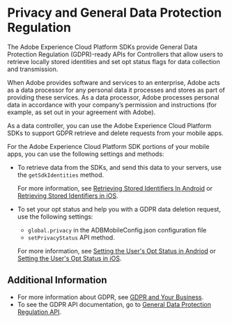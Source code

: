 # Privacy and General Data Protection Regulation

The Adobe Experience Cloud Platform SDKs provide General Data Protection Regulation \(GDPR\)-ready APIs for Controllers that allow users to retrieve locally stored identities and set opt status flags for data collection and transmission.

When Adobe provides software and services to an enterprise, Adobe acts as a data processor for any personal data it processes and stores as part of providing these services. As a data processor, Adobe processes personal data in accordance with your company’s permission and instructions \(for example, as set out in your agreement with Adobe\).

As a data controller, you can use the Adobe Experience Cloud Platform SDKs to support GDPR retrieve and delete requests from your mobile apps.

For the Adobe Experience Cloud Platform SDK portions of your mobile apps, you can use the following settings and methods:

* To retrieve data from the SDKs, and send this data to your servers, use the `getSdkIdentities` method.  

  For more information, see [Retrieving Stored Identifiers In Android](https://github.com/jiabingeng/sdk-v5-docs/tree/8509ef7d0edcdccfdae5a521cb1fe94693581dba/sdk-core/sdk-core/retr-stored-ids-android.md) or [Retrieving Stored Identifiers in iOS](https://github.com/jiabingeng/sdk-v5-docs/tree/8509ef7d0edcdccfdae5a521cb1fe94693581dba/sdk-core/sdk-core/retr-stored-ids-ios.md).
* To set your opt status and help you with a GDPR data deletion request, use the following settings:

  * `global.privacy` in the ADBMobileConfig.json configuration file
  * `setPrivacyStatus` API method.

  For more information, see [Setting the User's Opt Status in Andriod](https://github.com/jiabingeng/sdk-v5-docs/tree/8509ef7d0edcdccfdae5a521cb1fe94693581dba/sdk-core/sdk-core/set-user-opt-status-android.md) or [Setting the User's Opt Status in iOS](set-user-opt-status-ios.md).

## Additional Information

* For more information about GDPR, see [GDPR and Your Business](https://www.adobe.com/privacy/general-data-protection-regulation.html).
* To see the GDPR API documentation, go to [General Data Protection Regulation API](https://adobe.io/apis/cloudplatform/gdpr.html).

